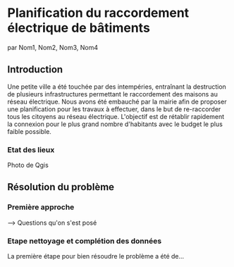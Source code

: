 # Planification du raccordement électrique de bâtiments
par Nom1, Nom2, Nom3, Nom4

## Introduction
Une petite ville a été touchée par des intempéries, entraînant la destruction de plusieurs infrastructures permettant le raccordement des maisons au réseau électrique. Nous avons été embauché par la mairie afin de proposer une planification pour les travaux à effectuer, dans le but de re-raccorder tous les citoyens au réseau électrique. 
L'objectif est de rétablir rapidement la connexion pour le plus grand nombre d'habitants avec le budget le plus faible possible.
### Etat des lieux
Photo de Qgis

## Résolution du problème
### Première approche
--> Questions qu'on s'est posé
### Etape nettoyage et complétion des données
La première étape pour bien résoudre le problème a été de...

